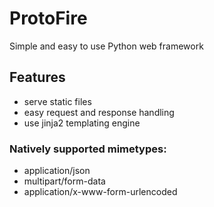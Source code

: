 # ProtoFire
Simple and easy to use Python web framework

## Features
 - serve static files
 - easy request and response handling
 - use jinja2 templating engine

### Natively supported mimetypes:
 - application/json
 - multipart/form-data
 - application/x-www-form-urlencoded
